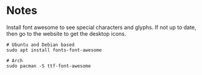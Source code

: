# Notes

Install font awesome to see special characters and glyphs. If not up to date,
then go to the website to get the desktop icons.

```console
# Ubuntu and Debian based
sudo apt install fonts-font-awesome

# Arch
sudo pacman -S ttf-font-awesome
```

